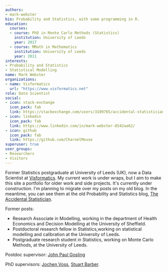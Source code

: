 ```yaml
---
authors:
- mark-webster
bio: Probability and Statistics, with some programming in R.
education:
  courses:
  - course: PhD in Monte Carlo Methods (Statistics)
    institution: University of Leeds
    year: 2017
  - course: MMath in Mathematics
    institution: University of Leeds
    year: 2011
interests:
- Probability and Statistics
- Statistical Modelling
name: Mark Webster
organizations:
- name: Visformatics
  url: "https://www.visformatics.net"
role: Data Scientist
social:
- icon: stack-exchange
  icon_pack: fab
  link: https://stackexchange.com/users/3109765/accidental-statistician/
- icon: linkedin
  icon_pack: fab
  link: https://www.linkedin.com/in/mark-webster-8542aa62/
- icon: github
  icon_pack: fab
  link: https://github.com/CharnelMouse
superuser: true
user_groups:
- Researchers
- Visitors
---
```


Former Statistics postgraduate at University of Leeds (UK), now a Data Scientist at [Visformatics](https://www.visformatics.net/). My current work is under wraps, but I aim to make this site a portfolio for older work and side projects. It's currently under construction. I'm planning to migrate over my posts on my old blog. In the meantime, you can see them at the old Probability and Statistics blog, [The Accidental Statistician](https://accidentalstatistician.wordpress.com/).

Former posts:

- Research Associate in Modelling, working in the department of Health Economics and Decision Modelling at the University of Sheffield.
- Postdoctoral research fellow in Statistics,working on statistical modelling and calibration at the University of Leeds.
- Postgraduate research student in Statistics, working on Monte Carlo Methods, at the University of Leeds.

Postdoc supervisor: [John Paul Gosling](https://sites.google.com/view/jpstats/)

PhD supervisors: [Jochen Voss](http://www.seehuhn.de/), [Stuart Barber](https://eps.leeds.ac.uk/maths/staff/4005/dr-stuart-barber/).
